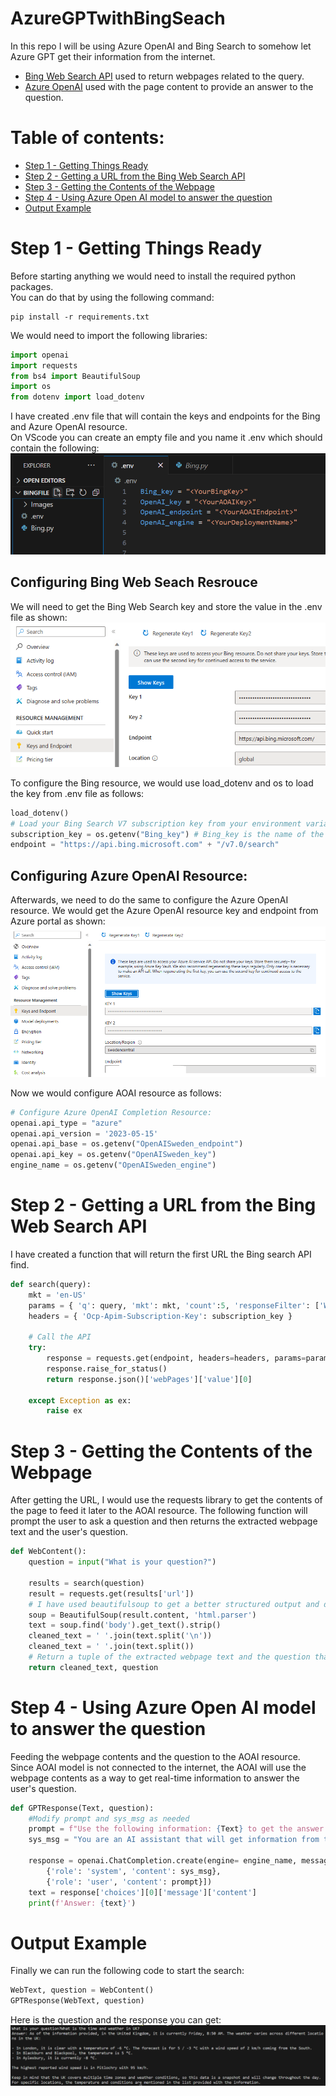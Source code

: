 # AzureGPTwithBingSeach
In this repo I will be using Azure OpenAI and Bing Search to somehow let Azure GPT get their information from the internet. 

* [Bing Web Search API](https://learn.microsoft.com/en-us/bing/search-apis/bing-web-search/overview) used to return webpages related to the query. 
* [Azure OpenAI](https://learn.microsoft.com/en-us/azure/ai-services/openai/overview) used with the page content to provide an answer to the question. 

# Table of contents:
- [Step 1 - Getting Things Ready](https://github.com/ABDFMSM/AzureGPTwithBingSeach?tab=readme-ov-file#step-1---getting-things-ready)  
- [Step 2 - Getting a URL from the Bing Web Search API](https://github.com/ABDFMSM/AzureGPTwithBingSeach?tab=readme-ov-file#step-2---getting-a-url-from-the-bing-web-search-api)  
- [Step 3 - Getting the Contents of the Webpage](https://github.com/ABDFMSM/AzureGPTwithBingSeach?tab=readme-ov-file#step-3---getting-the-contents-of-the-webpage)  
- [Step 4 - Using Azure Open AI model to answer the question](https://github.com/ABDFMSM/AzureGPTwithBingSeach?tab=readme-ov-file#step-4---using-azure-open-ai-model-to-answer-the-question)  
- [Output Example](https://github.com/ABDFMSM/AzureGPTwithBingSeach?tab=readme-ov-file#output-example)

# Step 1 - Getting Things Ready
Before starting anything we would need to install the required python packages.  
You can do that by using the following command: 
```
pip install -r requirements.txt
```
We would need to import the following libraries: 
``` Python
import openai
import requests
from bs4 import BeautifulSoup
import os
from dotenv import load_dotenv
```
I have created .env file that will contain the keys and endpoints for the Bing and Azure OpenAI resource.  
On VScode you can create an empty file and you name it .env which should contain the following: 
  ![EnvFile](Images/EnvFile.png)

## Configuring Bing Web Seach Resrouce
We will need to get the Bing Web Search key and store the value in the .env file as shown: 
![Bing Key](Images/BingKey.png) 

To configure the Bing resource, we would use load_dotenv and os to load the key from .env file as follows: 
``` Python
load_dotenv()
# Load your Bing Search V7 subscription key from your environment variable.
subscription_key = os.getenv("Bing_key") # Bing_key is the name of the variable containing the Bing resource key in .env file. 
endpoint = "https://api.bing.microsoft.com" + "/v7.0/search"
```

## Configuring Azure OpenAI Resource: 
Afterwards, we need to do the same to configure the Azure OpenAI resource. 
We would get the Azure OpenAI resource key and endpoint from Azure portal as shown: 
  ![AOAIKey&Endpoint](Images/AOAIKey&Endpoint.png) 

Now we would configure AOAI resource as follows: 
``` Python
# Configure Azure OpenAI Completion Resource: 
openai.api_type = "azure"
openai.api_version = '2023-05-15'
openai.api_base = os.getenv("OpenAISweden_endpoint")
openai.api_key = os.getenv("OpenAISweden_key")
engine_name = os.getenv("OpenAISweden_engine")
```

# Step 2 - Getting a URL from the Bing Web Search API
I have created a function that will return the first URL the Bing search API find. 
``` Python
def search(query):
    mkt = 'en-US'
    params = { 'q': query, 'mkt': mkt, 'count':5, 'responseFilter': ['Webpages']}
    headers = { 'Ocp-Apim-Subscription-Key': subscription_key }

    # Call the API
    try:
        response = requests.get(endpoint, headers=headers, params=params)
        response.raise_for_status()
        return response.json()['webPages']['value'][0]

    except Exception as ex:
        raise ex
```

# Step 3 - Getting the Contents of the Webpage
After getting the URL, I would use the requests library to get the contents of the page to feed it later to the AOAI resource. 
The following function will prompt the user to ask a question and then returns the extracted webpage text and the user's question. 
``` Python
def WebContent():
    question = input("What is your question?")

    results = search(question)
    result = requests.get(results['url'])
    # I have used beautifulsoup to get a better structured output and did some post-processing to the webpage to remove extra spaces.
    soup = BeautifulSoup(result.content, 'html.parser')
    text = soup.find('body').get_text().strip()
    cleaned_text = ' '.join(text.split('\n'))
    cleaned_text = ' '.join(text.split())
    # Return a tuple of the extracted webpage text and the question that was asked by the user. 
    return cleaned_text, question
```

# Step 4 - Using Azure Open AI model to answer the question
Feeding the webpage contents and the question to the AOAI resource.  
Since AOAI model is not connected to the internet, the AOAI will use the webpage contents as a way to get real-time information to answer the user's question. 
``` Python
def GPTResponse(Text, question):
    #Modify prompt and sys_msg as needed
    prompt = f"Use the following information: {Text} to get the answer to the following question {question}."
    sys_msg = "You are an AI assistant that will get information from the first URL in the Bing search so you are somehow getting information from the internet, and you have to use that information to provide an answer to the question."

    response = openai.ChatCompletion.create(engine= engine_name, messages=[
        {'role': 'system', 'content': sys_msg},
        {'role': 'user', 'content': prompt}])
    text = response['choices'][0]['message']['content']
    print(f'Answer: {text}')
```

# Output Example
Finally we can run the following code to start the search: 
``` Python
WebText, question = WebContent()
GPTResponse(WebText, question)
```
Here is the question and the response you can get: 
  ![Example](Images/Example.png)




